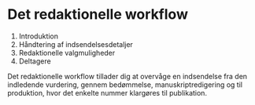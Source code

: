 # Det redaktionelle workflow

1. Introduktion
2. Håndtering af indsendelsesdetaljer
3. Redaktionelle valgmuligheder
4. Deltagere

Det redaktionelle workflow tillader dig at overvåge en indsendelse fra den indledende vurdering, gennem bedømmelse, manuskriptredigering og til produktion, hvor det enkelte nummer klargøres til publikation.



